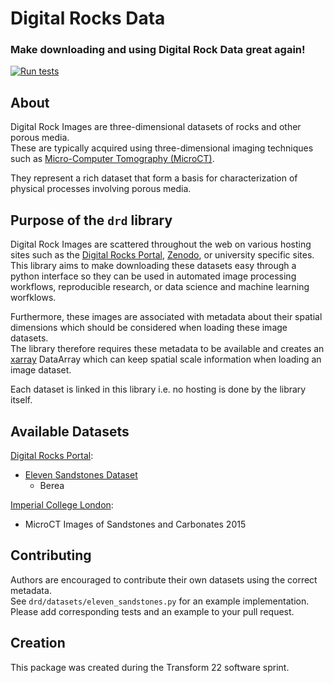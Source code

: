 # Digital Rocks Data
### Make downloading and using Digital Rock Data great again!  
[![Run tests](https://github.com/lukasmosser/digital_rock_data/actions/workflows/build.yaml/badge.svg)](https://github.com/lukasmosser/digital_rock_data/actions/workflows/build.yaml)
## About

Digital Rock Images are three-dimensional datasets of rocks and other porous media.  
These are typically acquired using three-dimensional imaging techniques such as [Micro-Computer Tomography (MicroCT)](https://en.wikipedia.org/wiki/X-ray_microtomography).  

They represent a rich dataset that form a basis for characterization of physical processes involving porous media.  

## Purpose of the `drd` library

Digital Rock Images are scattered throughout the web on various hosting sites such as the [Digital Rocks Portal](https://www.digitalrocksportal.org/), [Zenodo](https://www.zenodo.org), or university specific sites.
This library aims to make downloading these datasets easy through a python interface so they can be used in automated image processing workflows, 
reproducible research, or data science and machine learning worfklows.  

Furthermore, these images are associated with metadata about their spatial dimensions which should be considered when loading these image datasets.  
The library therefore requires these metadata to be available and creates an [xarray](https://docs.xarray.dev/en/stable/) DataArray which can keep spatial scale information when loading an image dataset.  

Each dataset is linked in this library i.e. no hosting is done by the library itself.  

## Available Datasets

[Digital Rocks Portal](https://www.digitalrocksportal.org/):
- [Eleven Sandstones Dataset](https://www.digitalrocksportal.org/projects/317)
    - Berea

[Imperial College London](https://www.imperial.ac.uk/earth-science/research/research-groups/pore-scale-modelling/micro-ct-images-and-networks/):
- MicroCT Images of Sandstones and Carbonates 2015

## Contributing

Authors are encouraged to contribute their own datasets using the correct metadata.  
See `drd/datasets/eleven_sandstones.py` for an example implementation.  
Please add corresponding tests and an example to your pull request.  

## Creation

This package was created during the Transform 22 software sprint.